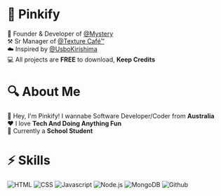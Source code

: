 # 👋 Pinkify 
👑 Founder & Developer of [@Mystery](https://discord.com/api/oauth2/authorize?client_id=955024540017242183&permissions=184653704689&scope=bot%20applications.commands)<br>
⚒️ Sr Manager of [@Texture Café™](https://discord.gg/texturecafe)<br>
☁️ Inspired by [@UsboKirishima](https://github.com/UsboKirishima)<br>
💻 All projects are **FREE** to download, **Keep Credits**<br>

# 🔍 About Me

👋 Hey, I'm Pinkify! I wannabe Software Developer/Coder from **Australia**<br>
❤️ I love **Tech And Doing Anything Fun**<br>
🎒 Currently a **School Student**<br>

# ⚡ Skills

![HTML](https://img.shields.io/badge/-HTML-black?&logo=html5) ![CSS](https://img.shields.io/badge/-CSS-black?&logo=css3) ![Javascript](https://img.shields.io/badge/-Javascript-black?&logo=javascript) ![Node.js](https://img.shields.io/badge/-Node.js-black?&logo=node.js) ![MongoDB](https://img.shields.io/badge/-MongoDB-black?&logo=mongodb) ![Github](https://img.shields.io/badge/-Github-black?&logo=github)
